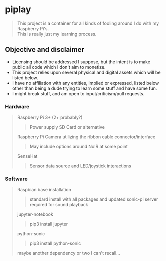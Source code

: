 
# piplay
> This project is a container for all kinds of fooling around I do with my Raspberry Pi's.  
> This is really just my learning process.


## Objective and disclaimer
- Licensing should be addressed I suppose, but the intent is to make public all code which I don't aim to monetize.
- This project relies upon several physical and digital assets which will be listed below.  
- I have no affiliation with any entities, implied or expressed, listed below other than being a dude trying to learn some stuff and have some fun.
- I might break stuff, and am open to input/criticism/pull requests.


### Hardware
> Raspberry Pi 3+ (2+ probably?)
>> Power supply
>> SD Card or alternative
>
> Raspberry Pi Camera utilizing the ribbon cable connector/interface
>> May include options around NoIR at some point
>
> SenseHat
>> Sensor data source and LED/joystick interactions


### Software
> Raspbian base installation
>> standard install with all packages and updated
>> sonic-pi server required for sound playback
>
> jupyter-notebook
>> pip3 install jupyter
>
> python-sonic
>> pip3 install python-sonic
>
> maybe another dependency or two I can't recall...
